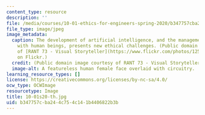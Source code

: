 ```yaml
---
content_type: resource
description: ''
file: /media/courses/10-01-ethics-for-engineers-spring-2020/b347757cba244c754c141b4406822b3b_10-01s20-th.jpg
file_type: image/jpeg
image_metadata:
  caption: The development of artificial intelligence, and the management of its relationship
    with human beings, presents new ethical challenges. (Public domain image courtesy
    of [RANT 73 - Visual Storyteller](https://www.flickr.com/photos/125321218@N07/37621357340)
    on Flickr.)
  credit: (Public domain image courtesy of RANT 73 - Visual Storyteller on Flickr.)
  image-alt: A featureless human female face overlaid with circuitry.
learning_resource_types: []
license: https://creativecommons.org/licenses/by-nc-sa/4.0/
ocw_type: OCWImage
resourcetype: Image
title: 10-01s20-th.jpg
uid: b347757c-ba24-4c75-4c14-1b4406822b3b
---
```

